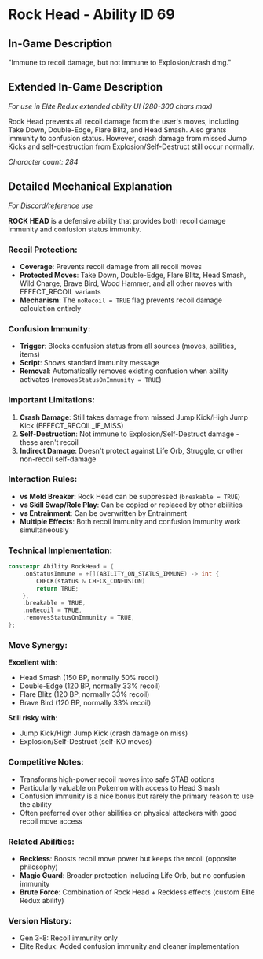 # Rock Head - Ability ID 69

## In-Game Description
"Immune to recoil damage, but not immune to Explosion/crash dmg."

## Extended In-Game Description
*For use in Elite Redux extended ability UI (280-300 chars max)*

Rock Head prevents all recoil damage from the user's moves, including Take Down, Double-Edge, Flare Blitz, and Head Smash. Also grants immunity to confusion status. However, crash damage from missed Jump Kicks and self-destruction from Explosion/Self-Destruct still occur normally.

*Character count: 284*

## Detailed Mechanical Explanation
*For Discord/reference use*

**ROCK HEAD** is a defensive ability that provides both recoil damage immunity and confusion status immunity.

### Recoil Protection:
- **Coverage**: Prevents recoil damage from all recoil moves
- **Protected Moves**: Take Down, Double-Edge, Flare Blitz, Head Smash, Wild Charge, Brave Bird, Wood Hammer, and all other moves with EFFECT_RECOIL variants
- **Mechanism**: The `noRecoil = TRUE` flag prevents recoil damage calculation entirely

### Confusion Immunity:
- **Trigger**: Blocks confusion status from all sources (moves, abilities, items)
- **Script**: Shows standard immunity message
- **Removal**: Automatically removes existing confusion when ability activates (`removesStatusOnImmunity = TRUE`)

### Important Limitations:
1. **Crash Damage**: Still takes damage from missed Jump Kick/High Jump Kick (EFFECT_RECOIL_IF_MISS)
2. **Self-Destruction**: Not immune to Explosion/Self-Destruct damage - these aren't recoil
3. **Indirect Damage**: Doesn't protect against Life Orb, Struggle, or other non-recoil self-damage

### Interaction Rules:
- **vs Mold Breaker**: Rock Head can be suppressed (`breakable = TRUE`)
- **vs Skill Swap/Role Play**: Can be copied or replaced by other abilities
- **vs Entrainment**: Can be overwritten by Entrainment
- **Multiple Effects**: Both recoil immunity and confusion immunity work simultaneously

### Technical Implementation:
```c
constexpr Ability RockHead = {
    .onStatusImmune = +[](ABILITY_ON_STATUS_IMMUNE) -> int {
        CHECK(status & CHECK_CONFUSION)
        return TRUE;
    },
    .breakable = TRUE,
    .noRecoil = TRUE,
    .removesStatusOnImmunity = TRUE,
};
```

### Move Synergy:
**Excellent with**:
- Head Smash (150 BP, normally 50% recoil)
- Double-Edge (120 BP, normally 33% recoil)
- Flare Blitz (120 BP, normally 33% recoil)
- Brave Bird (120 BP, normally 33% recoil)

**Still risky with**:
- Jump Kick/High Jump Kick (crash damage on miss)
- Explosion/Self-Destruct (self-KO moves)

### Competitive Notes:
- Transforms high-power recoil moves into safe STAB options
- Particularly valuable on Pokemon with access to Head Smash
- Confusion immunity is a nice bonus but rarely the primary reason to use the ability
- Often preferred over other abilities on physical attackers with good recoil move access

### Related Abilities:
- **Reckless**: Boosts recoil move power but keeps the recoil (opposite philosophy)
- **Magic Guard**: Broader protection including Life Orb, but no confusion immunity
- **Brute Force**: Combination of Rock Head + Reckless effects (custom Elite Redux ability)

### Version History:
- Gen 3-8: Recoil immunity only
- Elite Redux: Added confusion immunity and cleaner implementation